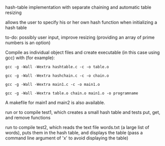 hash-table implementation with separate chaining and automatic table resizing

allows the user to specify his or her own hash function when initializing a hash table

to-do: 
possibly user input,
improve resizing (providing an array of prime numbers is an option)

Compile as individual object files and create executable
(in this case using gcc) with (for example):

    gcc -g -Wall -Wextra hashtable.c -c -o table.o

    gcc -g -Wall -Wextra hashchain.c -c -o chain.o

    gcc -g -Wall -Wextra main1.c -c -o main1.o

    gcc -g -Wall -Wextra table.o chain.o main1.o -o programname

A makefile for main1 and main2 is also available.

run <make> or <make test1> to compile test1,
which creates a small hash table and tests
put, get, and remove functions

run <make test2> to compile test2,
which reads the text file words.txt (a large list of words),
puts them in the hash table, and displays the table
(pass a command line argument of 'x' to avoid displaying the table)
